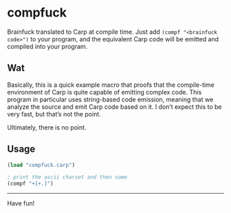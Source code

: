 # compfuck

Brainfuck translated to Carp at compile time. Just add `(compf "<brainfuck code>")` to
your program, and the equivalent Carp code will be emitted and compiled into your program.

## Wat

Basically, this is a quick example macro that proofs that the compile-time environment of
Carp is quite capable of emitting complex code. This program in particular uses
string-based code emission, meaning that we analyze the source and emit Carp code based on
it. I don’t expect this to be very fast, but that’s not the point.

Ultimately, there is no point.

## Usage

```clojure
(load "compfuck.carp")

; print the ascii charset and then some
(compf "+[+.]")
```

<hr/>

Have fun!
